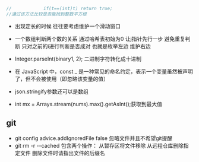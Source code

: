 ```java
//            if(t==(int)t) return true;
//通过该方法比较是否能找到整数平方根
```
- 出现定长的时候 往往要考虑维护一个滑动窗口
- 一个数组判断两个数的关系 通过哈希表初始为0 让j指针先行一步 避免重复判断 只对之前的i进行判断是否成对 也就是枚举左边 维护右边
- Integer.parseInt(binary1, 2);  二进制字符转化成十进制

- 在 JavaScript 中，const _ 是一种常见的命名约定，表示一个变量虽然被声明了，但不会被使用（即忽略该变量的值）
- json.stringify参数还可以是数组
- int mx = Arrays.stream(nums).max().getAsInt();获取到最大值

## git

- git config advice.addIgnoredFile false 忽略文件并且不希望git提醒
- git rm -r --cached  包含两个操作： 从暂存区将文件移除 从远程仓库删除指定文件 删除文件时请指出文件的后缀名